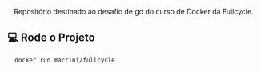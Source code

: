 <p align="center">Repositório destinado ao desafio de go do curso de Docker da Fullcycle. </p>

## 💻 Rode o Projeto 

```sh
  docker run macrini/fullcycle
```
